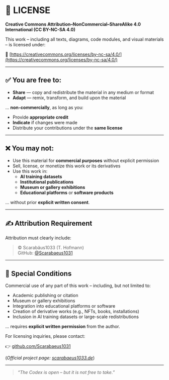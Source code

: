 # 📜 LICENSE

**Creative Commons Attribution–NonCommercial–ShareAlike 4.0 International (CC BY-NC-SA 4.0)**

This work – including all texts, diagrams, code modules, and visual materials – is licensed under:

🔗 [https://creativecommons.org/licenses/by-nc-sa/4.0/](https://creativecommons.org/licenses/by-nc-sa/4.0/)

---

## ✅ You are free to:

- **Share** — copy and redistribute the material in any medium or format
- **Adapt** — remix, transform, and build upon the material

... **non-commercially**, as long as you:
- Provide **appropriate credit**
- **Indicate** if changes were made
- Distribute your contributions under the **same license**

---

## ❌ You may not:

- Use this material for **commercial purposes** without explicit permission
- Sell, license, or monetize this work or its derivatives
- Use this work in:
  - **AI training datasets**
  - **Institutional publications**
  - **Museum or gallery exhibitions**
  - **Educational platforms** or **software products**
  
... without prior **explicit written consent**.

---

## ✍️ Attribution Requirement

Attribution must clearly include:

> © Scarabäus1033 (T. Hofmann)  
> GitHub: [@Scarabaeus1031](https://github.com/Scarabaeus1031)

---

## 🧾 Special Conditions

Commercial use of any part of this work – including, but not limited to:

- Academic publishing or citation
- Museum or gallery exhibitions
- Integration into educational platforms or software
- Creation of derivative works (e.g., NFTs, books, installations)
- Inclusion in AI training datasets or large-scale redistributions

... requires **explicit written permission** from the author.

For licensing inquiries, please contact:

👉 [github.com/Scarabaeus1031](https://github.com/Scarabaeus1031)

(*Official project page: [scarabaeus1033.de](https://scarabaeus1033.de)*)

---

> *“The Codex is open – but it is not free to take.”*
